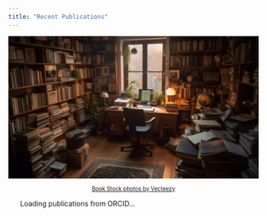 ```yaml
---
title: "Recent Publications"
---
```


<div style="text-align: center;">
  <img src="/img/publications.jpg" alt="Publications" style="max-width: 100%; height: auto;" />
  <p style="font-size: 0.8em;">
    <a href="https://www.vecteezy.com/free-photos/book target="_blank" rel="noopener noreferrer">Book Stock photos by Vecteezy</a>
  </p>
</div>

<div id="orcid-publications">
  <ul id="pub-list">Loading publications from ORCID...</ul>
</div>

<script>
const orcidId = "0009-0002-6008-6339";
const pubList = document.getElementById("pub-list");

fetch(`https://pub.orcid.org/v3.0/${orcidId}/works`, {
    headers: {
      Accept: "application/json"
    }
  })
  .then(response => response.json())
  .then(data => {
    pubList.innerHTML = ""; // Clear loading message

    const works = data.group
      .map(group => group["work-summary"][0])
      .sort((a, b) => {
        const da = a["publication-date"];
        const db = b["publication-date"];
        const yA = da?.year?.value || 0;
        const yB = db?.year?.value || 0;
        return yB - yA;
      })
      .slice(0, 15); // Show most recent 10

    works.forEach(summary => {
      const title = summary.title?.title?.value || "Untitled";
      const date = Object.values(summary["publication-date"]).filter(element => element != null).map(element => element?.value).at(0);
      const journal = summary["journal-title"]?.value || "";
      const url = summary["external-ids"]["external-id"]
        ?.find(id => id["external-id-url"])
        ?.["external-id-url"]?.value || "#"; // Fallback to "#" if URL is missing
      const li = document.createElement("li");
      li.innerHTML = `<strong>${title}</strong> (${date}), ${journal} - <a href="${url}" target="_blank" rel="noopener noreferrer">Link</a>`;
      pubList.appendChild(li);
    });
  })
  .catch(error => {
    pubList.innerHTML = "<li>Unable to load publications from ORCID at the moment.</li>";
    console.error(error);
  });
</script>
